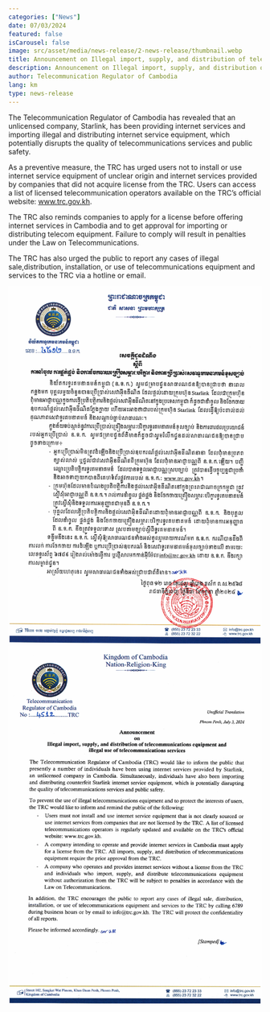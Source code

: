 ```yaml
---
categories: ["News"]
date: 07/03/2024
featured: false
isCarousel: false
image: src/asset/media/news-release/2-news-release/thumbnail.webp
title: Announcement on Illegal import, supply, and distribution of telecommunications equipment and illegal use of telecommunications services
description: Announcement on Illegal import, supply, and distribution of telecommunications equipment and illegal use of telecommunications services
author: Telecommunication Regulator of Cambodia
lang: km
type: news-release
---
```


The Telecommunication Regulator of Cambodia has revealed that an unlicensed company, Starlink, has been providing internet services and importing illegal and distributing internet service equipment, which potentially disrupts the quality of telecommunications services and public safety.

As a preventive measure, the TRC has urged users not to install or use internet service equipment of unclear origin and internet services provided by companies that did not acquire license from the TRC. Users can access a list of licensed telecommunication operators available on the TRC’s official website: www.trc.gov.kh.

The TRC also reminds companies to apply for a license before offering internet services in Cambodia and to get approval for importing or distributing telecom equipment. Failure to comply will result in penalties under the Law on Telecommunications.

The TRC has also urged the public to report any cases of illegal sale,distribution, installation, or use of telecommunications equipment and services to the TRC via a hotline or email.

![photo 1](src/asset/media/news-release/2-news-release/thumbnail.webp)
![photo 2](src/asset/media/news-release/2-news-release/photo-1.webp)
